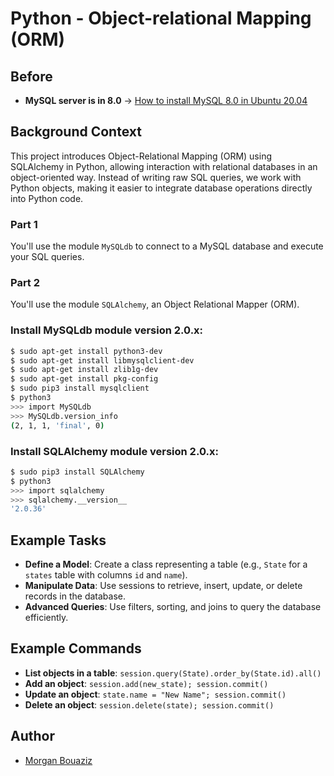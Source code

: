 # Python - Object-relational Mapping (ORM)

## Before

- **MySQL server is in 8.0** -> [How to install MySQL 8.0 in Ubuntu 20.04](https://dev.mysql.com/doc/mysql-installation-excerpt/8.0/en/)

## Background Context

This project introduces Object-Relational Mapping (ORM) using SQLAlchemy in Python, allowing interaction with relational databases in an object-oriented way. Instead of writing raw SQL queries, we work with Python objects, making it easier to integrate database operations directly into Python code.

### Part 1

You'll use the module `MySQLdb` to connect to a MySQL database and execute your SQL queries.

### Part 2

You'll use the module `SQLAlchemy`, an Object Relational Mapper (ORM).

### Install MySQLdb module version 2.0.x:

```bash
$ sudo apt-get install python3-dev
$ sudo apt-get install libmysqlclient-dev
$ sudo apt-get install zlib1g-dev
$ sudo apt-get install pkg-config
$ sudo pip3 install mysqlclient
$ python3
>>> import MySQLdb
>>> MySQLdb.version_info
(2, 1, 1, 'final', 0)

```

### Install SQLAlchemy module version 2.0.x:

```bash
$ sudo pip3 install SQLAlchemy
$ python3
>>> import sqlalchemy
>>> sqlalchemy.__version__
'2.0.36'
```

## Example Tasks

- **Define a Model**: Create a class representing a table (e.g., `State` for a `states` table with columns `id` and `name`).
- **Manipulate Data**: Use sessions to retrieve, insert, update, or delete records in the database.
- **Advanced Queries**: Use filters, sorting, and joins to query the database efficiently.

## Example Commands

- **List objects in a table**: `session.query(State).order_by(State.id).all()`
- **Add an object**: `session.add(new_state); session.commit()`
- **Update an object**: `state.name = "New Name"; session.commit()`
- **Delete an object**: `session.delete(state); session.commit()`

## Author

- [Morgan Bouaziz](https://github.com/Morg92b)

